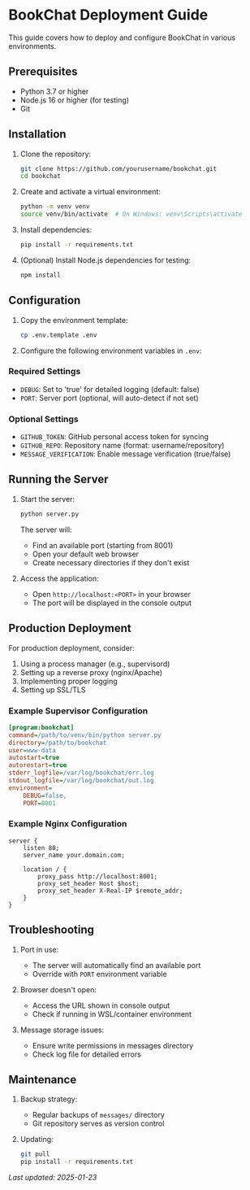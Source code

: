 # BookChat Deployment Guide

This guide covers how to deploy and configure BookChat in various environments.

## Prerequisites

- Python 3.7 or higher
- Node.js 16 or higher (for testing)
- Git

## Installation

1. Clone the repository:
   ```bash
   git clone https://github.com/yourusername/bookchat.git
   cd bookchat
   ```

2. Create and activate a virtual environment:
   ```bash
   python -m venv venv
   source venv/bin/activate  # On Windows: venv\Scripts\activate
   ```

3. Install dependencies:
   ```bash
   pip install -r requirements.txt
   ```

4. (Optional) Install Node.js dependencies for testing:
   ```bash
   npm install
   ```

## Configuration

1. Copy the environment template:
   ```bash
   cp .env.template .env
   ```

2. Configure the following environment variables in `.env`:

### Required Settings
- `DEBUG`: Set to 'true' for detailed logging (default: false)
- `PORT`: Server port (optional, will auto-detect if not set)

### Optional Settings
- `GITHUB_TOKEN`: GitHub personal access token for syncing
- `GITHUB_REPO`: Repository name (format: username/repository)
- `MESSAGE_VERIFICATION`: Enable message verification (true/false)

## Running the Server

1. Start the server:
   ```bash
   python server.py
   ```

   The server will:
   - Find an available port (starting from 8001)
   - Open your default web browser
   - Create necessary directories if they don't exist

2. Access the application:
   - Open `http://localhost:<PORT>` in your browser
   - The port will be displayed in the console output

## Production Deployment

For production deployment, consider:

1. Using a process manager (e.g., supervisord)
2. Setting up a reverse proxy (nginx/Apache)
3. Implementing proper logging
4. Setting up SSL/TLS

### Example Supervisor Configuration
```ini
[program:bookchat]
command=/path/to/venv/bin/python server.py
directory=/path/to/bookchat
user=www-data
autostart=true
autorestart=true
stderr_logfile=/var/log/bookchat/err.log
stdout_logfile=/var/log/bookchat/out.log
environment=
    DEBUG=false,
    PORT=8001
```

### Example Nginx Configuration
```nginx
server {
    listen 80;
    server_name your.domain.com;

    location / {
        proxy_pass http://localhost:8001;
        proxy_set_header Host $host;
        proxy_set_header X-Real-IP $remote_addr;
    }
}
```

## Troubleshooting

1. Port in use:
   - The server will automatically find an available port
   - Override with `PORT` environment variable

2. Browser doesn't open:
   - Access the URL shown in console output
   - Check if running in WSL/container environment

3. Message storage issues:
   - Ensure write permissions in messages directory
   - Check log file for detailed errors

## Maintenance

1. Backup strategy:
   - Regular backups of `messages/` directory
   - Git repository serves as version control

2. Updating:
   ```bash
   git pull
   pip install -r requirements.txt
   ```

*Last updated: 2025-01-23*
